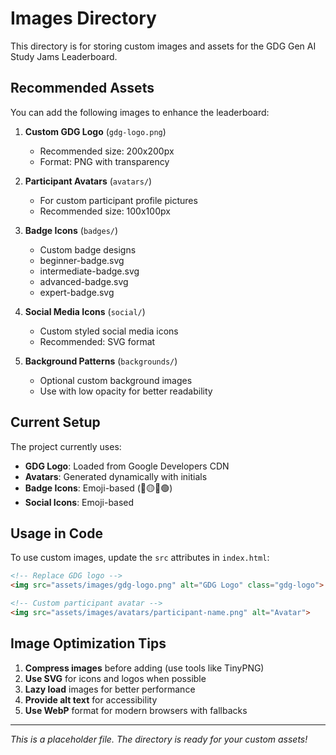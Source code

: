 # Images Directory

This directory is for storing custom images and assets for the GDG Gen AI Study Jams Leaderboard.

## Recommended Assets

You can add the following images to enhance the leaderboard:

1. **Custom GDG Logo** (`gdg-logo.png`)
   - Recommended size: 200x200px
   - Format: PNG with transparency

2. **Participant Avatars** (`avatars/`)
   - For custom participant profile pictures
   - Recommended size: 100x100px

3. **Badge Icons** (`badges/`)
   - Custom badge designs
   - beginner-badge.svg
   - intermediate-badge.svg
   - advanced-badge.svg
   - expert-badge.svg

4. **Social Media Icons** (`social/`)
   - Custom styled social media icons
   - Recommended: SVG format

5. **Background Patterns** (`backgrounds/`)
   - Optional custom background images
   - Use with low opacity for better readability

## Current Setup

The project currently uses:
- **GDG Logo**: Loaded from Google Developers CDN
- **Avatars**: Generated dynamically with initials
- **Badge Icons**: Emoji-based (🔵🟡🔴🟢)
- **Social Icons**: Emoji-based

## Usage in Code

To use custom images, update the `src` attributes in `index.html`:

```html
<!-- Replace GDG logo -->
<img src="assets/images/gdg-logo.png" alt="GDG Logo" class="gdg-logo">

<!-- Custom participant avatar -->
<img src="assets/images/avatars/participant-name.png" alt="Avatar">
```

## Image Optimization Tips

1. **Compress images** before adding (use tools like TinyPNG)
2. **Use SVG** for icons and logos when possible
3. **Lazy load** images for better performance
4. **Provide alt text** for accessibility
5. **Use WebP** format for modern browsers with fallbacks

---

*This is a placeholder file. The directory is ready for your custom assets!*
